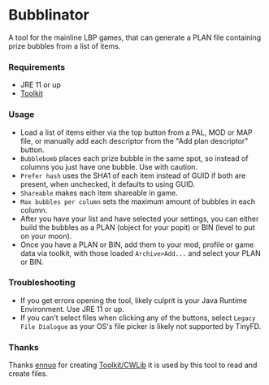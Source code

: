 # Bubblinator
A tool for the mainline LBP games, that can generate a PLAN file containing prize bubbles from a list of items.

### Requirements
- JRE 11 or up
- [Toolkit](https://github.com/ennuo/toolkit)

### Usage
- Load a list of items either via the top button from a PAL, MOD or MAP file, or manually add each descriptor from the "Add plan descriptor" button.
- `Bubblebomb` places each prize bubble in the same spot, so instead of columns you just have one bubble. Use with caution.
- `Prefer hash` uses the SHA1 of each item instead of GUID if both are present, when unchecked, it defaults to using GUID.
- `Shareable` makes each item shareable in game.
- `Max bubbles per column` sets the maximum amount of bubbles in each column.
- After you have your list and have selected your settings, you can either build the bubbles as a PLAN (object for your popit) or BIN (level to put on your moon).
- Once you have a PLAN or BIN, add them to your mod, profile or game data via toolkit, with those loaded `Archive>Add...` and select your PLAN or BIN.

### Troubleshooting
- If you get errors opening the tool, likely culprit is your Java Runtime Environment. Use JRE 11 or up.
- If you can't select files when clicking any of the buttons, select `Legacy File Dialogue` as your OS's file picker is likely not supported by TinyFD.

### Thanks
Thanks [ennuo](https://github.com/ennuo) for creating [Toolkit/CWLib](https://github.com/ennuo/toolkit) it is used by this tool to read and create files.
